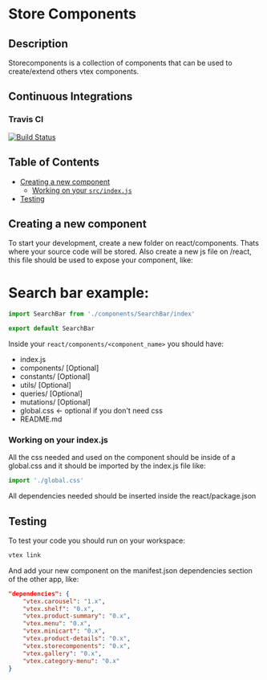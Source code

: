 # Store Components

## Description

Storecomponents is a collection of components that can be used to create/extend others vtex components.

## Continuous Integrations

### Travis CI

[![Build Status](https://travis-ci.org/vtex-apps/storecomponents.svg?branch=master)](https://travis-ci.org/vtex-apps/storecomponents)

## Table of Contents

* [Creating a new component](#creating-a-new-component)
  * [Working on your `src/index.js`](#working-on-your-srcindexjs)
* [Testing](#testing)

## Creating a new component

To start your development, create a new folder on react/components. Thats where your source code will be stored. Also create a new js file on /react, this file should be used to expose your component, like:

# Search bar example:

```js
import SearchBar from './components/SearchBar/index'

export default SearchBar
``` 

Inside your `react/components/<component_name>` you should have:

- index.js
- components/ [Optional]
- constants/  [Optional]
- utils/      [Optional]
- queries/    [Optional]
- mutations/  [Optional]
- global.css <- optional if you don't need css
- README.md

### Working on your index.js

All the css needed and used on the component should be inside of a global.css and it should be imported by the index.js file like:

```js
import './global.css'
```

All dependencies needed should be inserted inside the react/package.json

## Testing

To test your code you should run on your workspace:

```sh
vtex link
```

And add your new component on the manifest.json dependencies section of the other app, like:

```json
"dependencies": {
    "vtex.carousel": "1.x",
    "vtex.shelf": "0.x",
    "vtex.product-summary": "0.x",
    "vtex.menu": "0.x",
    "vtex.minicart": "0.x",
    "vtex.product-details": "0.x",
    "vtex.storecomponents": "0.x",
    "vtex.gallery": "0.x",
    "vtex.category-menu": "0.x"
}
```
